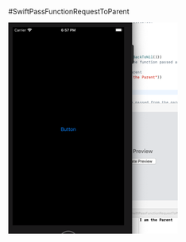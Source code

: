 #SwiftPassFunctionRequestToParent


![ScreenShot](https://github.com/RoSchmi/ProgramsXCode/blob/master/SwiftPassFunctionRequestToParent/Pictures/PassFunctionRequestToParent.png)
